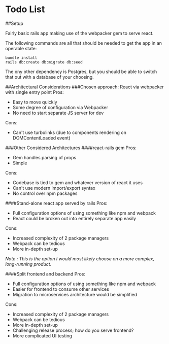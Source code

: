 # Todo List

##Setup

Fairly basic rails app making use of the webpacker gem to serve react.

The following commands are all that should be needed to get the app in an operable state:
```
bundle install
rails db:create db:migrate db:seed
```

The ony other dependency is Postgres, but you should be able to switch that out with a database of your choosing.

##Architectural Considerations
###Chosen approach: React via webpacker with single entry point
Pros: 
* Easy to move quickly
* Some degree of configuration via Webpacker
* No need to start separate JS server for dev

Cons: 
* Can't use turbolinks (due to components rendering on DOMContentLoaded event)


###Other Considered Architectures
####react-rails gem
Pros:
* Gem handles parsing of props
* Simple

Cons:
* Codebase is tied to gem and whatever version of react it uses
* Can't use modern import/export syntax
* No control over npm packages

####Stand-alone react app served by rails
Pros:
* Full configuration options of using something like npm and webpack
* React could be broken out into entirely separate app easily

Cons:
* Increased complexity of 2 package managers
* Webpack can be tedious
* More in-depth set-up

_Note : This is the option I would most likely choose on a more complex, long-running product._

####Split frontend and backend
Pros:
* Full configuration options of using something like npm and webpack
* Easier for frontend to consume other services
* Migration to microservices architecture would be simplified 

Cons:
* Increased complexity of 2 package managers
* Webpack can be tedious
* More in-depth set-up
* Challenging release process; how do you serve frontend?
* More complicated UI testing
